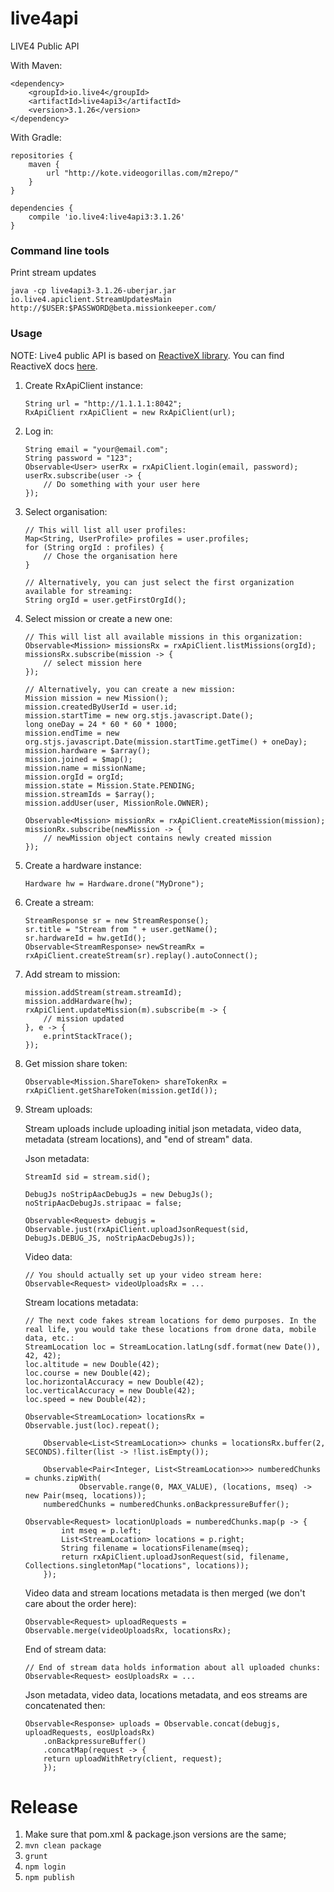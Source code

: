 # live4api
 
LIVE4 Public API
 
With Maven:

```
<dependency>
    <groupId>io.live4</groupId>
    <artifactId>live4api3</artifactId>
    <version>3.1.26</version>
</dependency>
```

With Gradle:
```
repositories {
    maven {
        url "http://kote.videogorillas.com/m2repo/"
    }
}

dependencies {
    compile 'io.live4:live4api3:3.1.26'
}
```

### Command line tools

Print stream updates 

```
java -cp live4api3-3.1.26-uberjar.jar io.live4.apiclient.StreamUpdatesMain http://$USER:$PASSWORD@beta.missionkeeper.com/
```

### Usage
NOTE: Live4 public API is based on [ReactiveX library](https://github.com/ReactiveX/RxJava). You can find ReactiveX docs [here](https://github.com/ReactiveX/RxJava/wiki).

1.  Create RxApiClient instance: 
    ```
    String url = "http://1.1.1.1:8042";
    RxApiClient rxApiClient = new RxApiClient(url);
    ```
    
2.  Log in:

    ```
    String email = "your@email.com";
    String password = "123";
    Observable<User> userRx = rxApiClient.login(email, password);
    userRx.subscribe(user -> {
        // Do something with your user here
    });
    ```
3. Select organisation:
    ```
    // This will list all user profiles:
    Map<String, UserProfile> profiles = user.profiles;
    for (String orgId : profiles) {
        // Chose the organisation here
    }
    ```

    ```
    // Alternatively, you can just select the first organization available for streaming:
    String orgId = user.getFirstOrgId();
    ```
4. Select mission or create a new one:
    ```
    // This will list all available missions in this organization:
    Observable<Mission> missionsRx = rxApiClient.listMissions(orgId);
    missionsRx.subscribe(mission -> {
        // select mission here
    });
    ```

    ```
    // Alternatively, you can create a new mission:
    Mission mission = new Mission();
    mission.createdByUserId = user.id;
    mission.startTime = new org.stjs.javascript.Date();
    long oneDay = 24 * 60 * 60 * 1000;
    mission.endTime = new org.stjs.javascript.Date(mission.startTime.getTime() + oneDay);
    mission.hardware = $array();
    mission.joined = $map();
    mission.name = missionName;
    mission.orgId = orgId;
    mission.state = Mission.State.PENDING;
    mission.streamIds = $array();
    mission.addUser(user, MissionRole.OWNER);

    Observable<Mission> missionRx = rxApiClient.createMission(mission);
    missionRx.subscribe(newMission -> {
        // newMission object contains newly created mission
    });
    ```
5. Create a hardware instance:
    ```
    Hardware hw = Hardware.drone("MyDrone");
    ```
    
6. Create a stream:
    ```
    StreamResponse sr = new StreamResponse();
    sr.title = "Stream from " + user.getName();
    sr.hardwareId = hw.getId();
    Observable<StreamResponse> newStreamRx = rxApiClient.createStream(sr).replay().autoConnect();
    ```
    
7. Add stream to mission:
    ```
    mission.addStream(stream.streamId);
    mission.addHardware(hw);
    rxApiClient.updateMission(m).subscribe(m -> {
        // mission updated
    }, e -> {
        e.printStackTrace();
    });
    ```
    
8. Get mission share token:

    ```
    Observable<Mission.ShareToken> shareTokenRx = rxApiClient.getShareToken(mission.getId());
    ```
    
9. Stream uploads:
    
    Stream uploads include uploading initial json metadata, video data, metadata (stream locations), and "end of stream" data.
    
    Json metadata:
    ```
    StreamId sid = stream.sid();
    
    DebugJs noStripAacDebugJs = new DebugJs();
    noStripAacDebugJs.stripaac = false;
        
    Observable<Request> debugjs = Observable.just(rxApiClient.uploadJsonRequest(sid, DebugJs.DEBUG_JS, noStripAacDebugJs));
    ```
        
    Video data:
    ```
    // You should actually set up your video stream here:
    Observable<Request> videoUploadsRx = ...
    ```
    
    Stream locations metadata:
    ```
    // The next code fakes stream locations for demo purposes. In the real life, you would take these locations from drone data, mobile data, etc.:
    StreamLocation loc = StreamLocation.latLng(sdf.format(new Date()), 42, 42);
    loc.altitude = new Double(42);
    loc.course = new Double(42);
    loc.horizontalAccuracy = new Double(42);
    loc.verticalAccuracy = new Double(42);
    loc.speed = new Double(42);
    
    Observable<StreamLocation> locationsRx = Observable.just(loc).repeat();

        Observable<List<StreamLocation>> chunks = locationsRx.buffer(2, SECONDS).filter(list -> !list.isEmpty());

        Observable<Pair<Integer, List<StreamLocation>>> numberedChunks = chunks.zipWith(
                Observable.range(0, MAX_VALUE), (locations, mseq) -> new Pair(mseq, locations));
        numberedChunks = numberedChunks.onBackpressureBuffer();
        
    Observable<Request> locationUploads = numberedChunks.map(p -> {
            int mseq = p.left;
            List<StreamLocation> locations = p.right;
            String filename = locationsFilename(mseq);
            return rxApiClient.uploadJsonRequest(sid, filename, Collections.singletonMap("locations", locations));
        });
    ```
    
    Video data and stream locations metadata is then merged (we don't care about the order here):
    ```
    Observable<Request> uploadRequests = Observable.merge(videoUploadsRx, locationsRx);
    ```
    
    End of stream data:
    ```
    // End of stream data holds information about all uploaded chunks:
    Observable<Request> eosUploadsRx = ...
    ```
    
    Json metadata, video data, locations metadata, and eos streams are concatenated then:
    ```
    Observable<Response> uploads = Observable.concat(debugjs, uploadRequests, eosUploadsRx)
        .onBackpressureBuffer()
        .concatMap(request -> {
        return uploadWithRetry(client, request);
        });
    ```

# Release
1. Make sure that pom.xml & package.json versions are the same;
2. `mvn clean package`
3. `grunt`
4. `npm login`
5. `npm publish`
